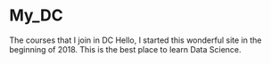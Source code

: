 # My_DC
The courses that I join in DC
Hello, I started this wonderful site in the beginning of 2018. 
This is the best place to learn Data Science.

